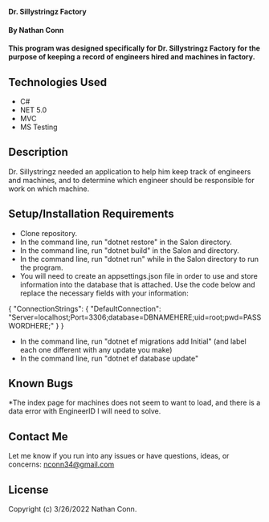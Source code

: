 **Dr. Sillystringz Factory**

#### By **Nathan Conn**

#### This program was designed specifically for Dr. Sillystringz Factory for the purpose of keeping a record of engineers hired and machines in factory.


## Technologies Used

* C#
* NET 5.0
* MVC
* MS Testing



## Description

Dr. Sillystringz needed an application to help him keep track of engineers and machines, and to determine which engineer should be responsible for work on which machine.

## Setup/Installation Requirements

* Clone repository.
* In the command line, run "dotnet restore" in the Salon directory.
* In the command line, run "dotnet build" in  the Salon and directory.
* In the command line, run "dotnet run" while in the Salon directory to run the program.
* You will need to create an appsettings.json file in order to use and store information into the database that is attached. Use the code below and replace the necessary fields with your information:

{
    "ConnectionStrings": {
        "DefaultConnection": "Server=localhost;Port=3306;database=DBNAMEHERE;uid=root;pwd=PASSWORDHERE;"
    }
}

* In the command line, run "dotnet ef migrations add Initial" (and label each one different with any update you make)
* In the command line, run "dotnet ef database update"


## Known Bugs

*The index page for machines does not seem to want to load, and there is a data error with EngineerID I will need to solve.

## Contact Me

Let me know if you run into any issues or have questions, ideas, or concerns:
nconn34@gmail.com

## License

Copyright (c) 3/26/2022 Nathan Conn.